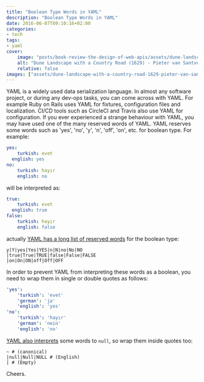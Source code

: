 ```yaml
---
title: "Boolean Type Words in YAML"
description: "Boolean Type Words in YAML"
date: 2016-06-07T09:10:16+02:00
categories:
- tech
tags:
- yaml
cover:
    image: "posts/book-review-the-design-of-web-apis/assets/dune-landscape-with-a-country-road-1629-pieter-van-santvoort.jpg"
    alt: "Dune Landscape with a Country Road (1629) - Pieter van Santvoort"
    relative: false
images: ["assets/dune-landscape-with-a-country-road-1629-pieter-van-santvoort.jpg"]
---
```


YAML is a widely used data serialization language. In almost any software
project, or during any dev-ops tasks, you can come across with YAML.
For example Ruby on Rails uses YAML for fixtures, configuration files and
localization. CI/CD tools such as CircleCI and Travis also use YAML for
configuration. If you ever experienced a strange behaviour with YAML, you may
have used one of the many reserved words of YAML. YAML reserves some words
such as 'yes', 'no', 'y', 'n', 'off', 'on', etc. for boolean type. For example:

```yaml
yes:
	turkish: evet
  english: yes
no:
	turkish: hayır
	english: no
```

will be interpreted as:

```yaml
true:
	turkish: evet
  english: true
false:
	turkish: hayır
	english: false
```

actually [YAML has a long list of reserved words](http://yaml.org/type/bool.html)
for the boolean type:

```
y|Y|yes|Yes|YES|n|N|no|No|NO
|true|True|TRUE|false|False|FALSE
|on|On|ON|off|Off|OFF
```

In order to prevent YAML from interpreting these words as a boolean, you need to
wrap them in single or double quotes as follows:

```yaml
'yes':
	'turkish': 'evet'
    'german': 'ja'
    'english': 'yes'
'no':
	'turkish': 'hayır'
    'german': 'nein'
	'english': 'no'
```

[YAML also interprets](http://yaml.org/type/null.html) some words to `null`, so
wrap them inside quotes too:

```
~ # (canonical)
|null|Null|NULL # (English)
| # (Empty)
```

Cheers.
